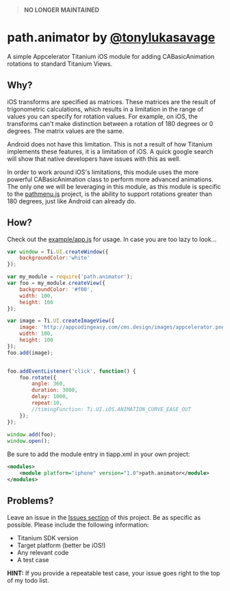> **NO LONGER MAINTAINED**

# path.animator by [@tonylukasavage](https://twitter.com/#!/tonylukasavage)

A simple Appcelerator Titanium iOS module for adding CABasicAnimation rotations to standard Titanium Views.

## Why?

iOS transforms are specified as matrices. These matrices are the result of trigonometric calculations, which results in a limitation in the range of values you can specify for rotation values. For example, on iOS, the transforms can't make distinction between a rotation of 180 degrees or 0 degrees. The matrix values are the same. 

Android does not have this limitation. This is not a result of how Titanium implements these features, it is a limitation of iOS. A quick google search will show that native developers have issues with this as well.

In order to work around iOS's limitations, this module uses the more powerful CABasicAnimation class to perform more advanced animations. The only one we will be leveraging in this module, as this module is specific to the [pathmenu.js](https://github.com/tonylukasavage/pathmenu.js) project, is the ability to support rotations greater than 180 degrees, just like Android can already do.

## How?

Check out the [example/app.js](https://github.com/tonylukasavage/path.animator/blob/master/example/app.js) for usage. In case you are too lazy to look...

```javascript
var window = Ti.UI.createWindow({
    backgroundColor:'white'
});

var my_module = require('path.animator');
var foo = my_module.createView({
  	backgroundColor: '#f00',
  	width: 100,
  	height: 100
});

var image = Ti.UI.createImageView({
	image: 'http://appcodingeasy.com/cms.design/images/appcelerator.png',
  	width: 100,
  	height: 100
});
foo.add(image);


foo.addEventListener('click', function() {
	foo.rotate({
		angle: 360,
		duration: 3000,
		delay: 1000,
		repeat:10,
		//timingFunction: Ti.UI.iOS.ANIMATION_CURVE_EASE_OUT
	});
});
 
window.add(foo);
window.open();
```

Be sure to add the module entry in tiapp.xml in your own project:

```xml
<modules>
    <module platform="iphone" version="1.0">path.animator</module>
</modules>
```

## Problems?

Leave an issue in the [Issues section](https://github.com/tonylukasavage/path.animator/issues) of this project. Be as specific as possible. Please include the following information:

* Titanium SDK version
* Target platform (better be iOS!)
* Any relevant code
* A test case

**HINT:** If you provide a repeatable test case, your issue goes right to the top of my todo list.

